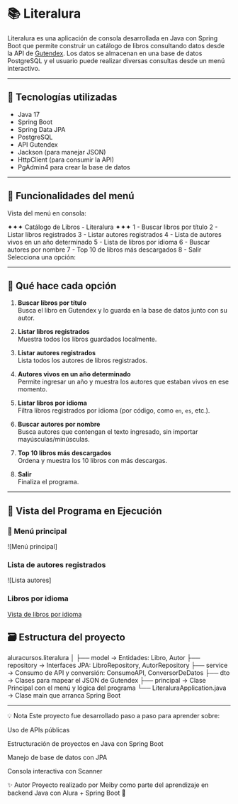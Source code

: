 # 📚 Literalura

Literalura es una aplicación de consola desarrollada en Java con Spring Boot que permite construir un catálogo de libros consultando datos desde la API de [Gutendex](https://gutendex.com/). 
Los datos se almacenan en una base de datos PostgreSQL y el usuario puede realizar diversas consultas desde un menú interactivo.

---

## 🚀 Tecnologías utilizadas

- Java 17
- Spring Boot
- Spring Data JPA
- PostgreSQL
- API Gutendex
- Jackson (para manejar JSON)
- HttpClient (para consumir la API)
- PgAdmin4 para crear la base de datos

---

## 📌 Funcionalidades del menú

Vista del menú en consola:

✦✦✦ Catálogo de Libros - Literalura ✦✦✦
1 - Buscar libros por título
2 - Listar libros registrados
3 - Listar autores registrados
4 - Lista de autores vivos en un año determinado
5 - Lista de libros por idioma
6 - Buscar autores por nombre
7 - Top 10 de libros más descargados
8 - Salir
Selecciona una opción:

---

## 🧠 Qué hace cada opción

1. **Buscar libros por título**  
   Busca el libro en Gutendex y lo guarda en la base de datos junto con su autor.

2. **Listar libros registrados**  
   Muestra todos los libros guardados localmente.

3. **Listar autores registrados**  
   Lista todos los autores de libros registrados.

4. **Autores vivos en un año determinado**  
   Permite ingresar un año y muestra los autores que estaban vivos en ese momento.

5. **Listar libros por idioma**  
   Filtra libros registrados por idioma (por código, como `en`, `es`, etc.).

6. **Buscar autores por nombre**  
   Busca autores que contengan el texto ingresado, sin importar mayúsculas/minúsculas.

7. **Top 10 libros más descargados**  
   Ordena y muestra los 10 libros con más descargas.

8. **Salir**  
   Finaliza el programa.

---

## 📸 Vista del Programa en Ejecución

### 🧭 Menú principal
![Menú principal]

### Lista de autores registrados
![Lista autores]
### Libros por idioma
[Vista de libros por idioma](https://github.com/Mei967/LiterAlura/raw/main/libros-por-idioma.png)






## 🗃️ Estructura del proyecto

aluracursos.literalura
│
├── model → Entidades: Libro, Autor
├── repository → Interfaces JPA: LibroRepository, AutorRepository
├── service → Consumo de API y conversión: ConsumoAPI, ConversorDeDatos
├── dto → Clases para mapear el JSON de Gutendex
├── principal → Clase Principal con el menú y lógica del programa
└── LiteraluraApplication.java → Clase main que arranca Spring Boot



---

💡 Nota
Este proyecto fue desarrollado paso a paso para aprender sobre:

Uso de APIs públicas

Estructuración de proyectos en Java con Spring Boot

Manejo de base de datos con JPA

Consola interactiva con Scanner

✨ Autor
Proyecto realizado por Meiby como parte del aprendizaje en backend Java con Alura + Spring Boot 🚀
